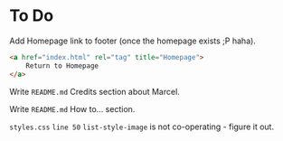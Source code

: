 # To Do

Add Homepage link to footer (once the homepage exists ;P haha).
```html
<a href="index.html" rel="tag" title="Homepage">
    Return to Homepage
</a>
```

Write `README.md` Credits section about Marcel.

Write `README.md` How to... section.

`styles.css` `line 50` `list-style-image` is not co-operating - figure it out.

